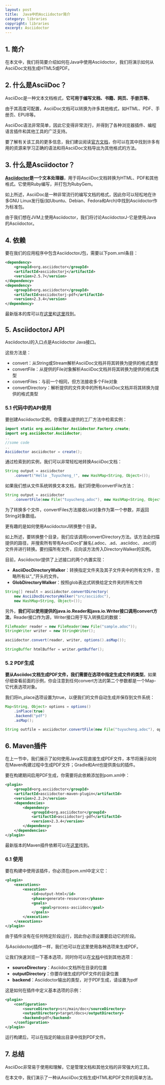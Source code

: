 ```yaml
---
layout: post
title:  Java中的Asciidoctor简介
category: libraries
copyright: libraries
excerpt: Asciidoctor
---
```


## 1. 简介

在本文中，我们将简要介绍如何在Java中使用Asciidoctor，我们将演示如何从AsciiDoc文档生成HTML5或PDF。

## 2. 什么是AsciiDoc？

AsciiDoc是一种文本文档格式，**它可用于编写文档、书籍、网页、手册页等**。

由于其高度可配置，AsciiDoc文档可以转换为许多其他格式，如HTML、PDF、手册页、EPUB等。

AsciiDoc语法非常简单，因此它变得非常流行，并得到了各种浏览器插件、编程语言插件和其他工具的广泛支持。

要了解有关该工具的更多信息，我们建议阅读[官方文档](https://asciidoc.org/)，你可以在其中找到许多有用的资源来学习正确的语法和将AsciiDoc文档导出为其他格式的方法。

## 3. 什么是Asciidoctor？

**[Asciidoctor](http://asciidoctor.org/)是一个文本处理器**，用于将AsciiDoc文档转换为HTML、PDF和其他格式。它使用Ruby编写，并打包为RubyGem。

如上所述，AsciiDoc是一种非常流行的编写文档的格式，因此你可以轻松地在许多GNU Linux发行版(如Ubuntu、Debian、Fedora和Arch)中找到Asciidoctor作为标准包。

由于我们想在JVM上使用Asciidoctor，我们将讨论AsciidoctorJ-它是使用Java的Asciidoctor。

## 4. 依赖

要在我们的应用程序中包含AsciidoctorJ包，需要以下pom.xml条目：

```xml
<dependency>
    <groupId>org.asciidoctor</groupId>
    <artifactId>asciidoctorj</artifactId>
    <version>2.5.7</version>
</dependency>
<dependency>
    <groupId>org.asciidoctor</groupId>
    <artifactId>asciidoctorj-pdf</artifactId>
    <version>2.3.4</version>
</dependency>
```

最新版本的库可以在[这里](https://mvnrepository.com/artifact/org.asciidoctor/asciidoctorj)和[这里](https://mvnrepository.com/artifact/org.asciidoctor/asciidoctorj-pdf)找到。

## 5. AsciidoctorJ API

AsciidoctorJ的入口点是Asciidoctor Java接口。

这些方法是：

- convert：从String或Stream解析AsciiDoc文档并将其转换为提供的格式类型
- convertFile：从提供的File对象解析AsciiDoc文档并将其转换为提供的格式类型
- convertFiles：与前一个相同，但方法接收多个File对象
- convertDirectory：解析提供的文件夹中的所有AsciiDoc文档并将其转换为提供的格式类型

### 5.1 代码中的API使用

要创建Asciidoctor实例，你需要从提供的工厂方法中检索实例：

```java
import static org.asciidoctor.Asciidoctor.Factory.create;
import org.asciidoctor.Asciidoctor;
..
//some code
..
Asciidoctor asciidoctor = create();
```

通过检索到的实例，我们可以非常轻松地转换AsciiDoc文档：

```java
String output = asciidoctor
    .convert("Hello _Tuyucheng_!", new HashMap<String, Object>());
```

如果我们想从文件系统转换文本文档，我们将使用convertFile方法：

```java
String output = asciidoctor
    .convertFile(new File("tuyucheng.adoc"), new HashMap<String, Object>());
```

为了转换多个文件，convertFiles方法接收List对象作为第一个参数，并返回String对象数组。

更有趣的是如何使用AsciidoctorJ转换整个目录。

如上所述，要转换整个目录，我们应该调用convertDirectory方法。该方法会扫描提供的路径，并搜索所有带有AsciiDoc扩展名(.adoc、.ad、.asciidoc、.asc)的文件并进行转换。要扫描所有文件，应向该方法传入DirectoryWalker的实例。

目前，Asciidoctor提供了上述接口的两个内置实现：

- **AsciiDocDirectoryWalker**：转换指定文件夹及其子文件夹中的所有文件，忽略所有以“_”开头的文件。
- **GlobDirectoryWalker**：按照glob表达式转换给定文件夹的所有文件

```java
String[] result = asciidoctor.convertDirectory(
    new AsciiDocDirectoryWalker("src/asciidoc"),
    new HashMap<String, Object>());
```

另外，**我们可以使用提供的java.io.Reader和java.io.Writer接口调用convert方法**，Reader接口作为源，Writer接口用于写入转换后的数据：

```java
FileReader reader = new FileReader(new File("sample.adoc"));
StringWriter writer = new StringWriter();
 
asciidoctor.convert(reader, writer, options().asMap());
 
StringBuffer htmlBuffer = writer.getBuffer();
```

### 5.2 PDF生成

**要从Asciidoc文档生成PDF文件，我们需要在选项中指定生成文件的类型**。如果仔细查看前面的示例，你会注意到任何convert方法的第二个参数都是一个Map-它代表选项对象。

我们将in_place选项设置为true，以便我们的文件自动生成并保存到文件系统：

```java
Map<String, Object> options = options()
    .inPlace(true)
    .backend("pdf")
    .asMap();

String outfile = asciidoctor.convertFile(new File("tuyucheng.adoc"), options);
```

## 6. Maven插件

在上一节中，我们展示了如何使用Java实现直接生成PDF文件，本节将展示如何在Maven构建过程中生成PDF文件；Gradle和Ant也提供类似的插件。

要在构建期间启用PDF生成，你需要将此依赖添加到pom.xml中：

```xml
<plugin>
    <groupId>org.asciidoctor</groupId>
    <artifactId>asciidoctor-maven-plugin</artifactId>
    <version>2.2.2</version>
    <dependencies>
        <dependency>
            <groupId>org.asciidoctor</groupId>
            <artifactId>asciidoctorj-pdf</artifactId>
            <version>2.3.4</version>
        </dependency>
    </dependencies>
</plugin>
```

最新版本的Maven插件依赖可以在[这里](https://mvnrepository.com/search?q=asciidoctor-maven-plugin)找到。

### 6.1 使用

要在构建中使用该插件，你必须在pom.xml中定义它：

```xml
<plugin>
    <executions>
        <execution>
            <id>output-html</id> 
            <phase>generate-resources</phase> 
            <goals>
                <goal>process-asciidoc</goal> 
            </goals>
        </execution>
    </executions>
</plugin>
```

由于插件没有在任何特定阶段运行，因此你必须设置要启动它的阶段。

与Asciidoctorj插件一样，我们也可以在这里使用各种选项来生成PDF。

让我们快速浏览一下基本选项，同时你可以在[文档](https://github.com/asciidoctor/asciidoctor-maven-plugin)中找到其他选项：

- **sourceDirectory**：Asciidoc文档所在目录的位置
- **outputDirectory**：你要存储生成的PDF文件的目录位置
- **backend**：Asciidoctor输出的类型，对于PDF生成，请设置为pdf

这是如何在插件中定义基本选项的示例：

```xml
<plugin>
    <configuration>
        <sourceDirectory>src/main/doc</sourceDirectory>
        <outputDirectory>target/docs</outputDirectory>
        <backend>pdf</backend>
    </configuration>
</plugin>
```

运行构建后，可以在指定的输出目录中找到PDF文件。

## 7. 总结

AsciiDoc非常易于使用和理解，它是管理文档和其他文档的非常强大的工具。

在本文中，我们演示了一种从AsciiDoc文档生成HTML和PDF文件的简单方法。